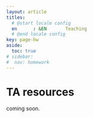 ```yaml
---
layout: article
titles:
  # @start locale config
  en      : &EN       Teaching
  # @end locale config
key: page-hw
aside:
  toc: true
# sidebar: 
#  nav: homework
---
```


# TA resources

coming soon.